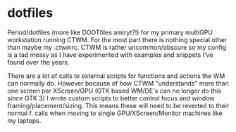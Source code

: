 # dotfiles
Period/dotfiles (more like DOOTfiles amiryt?!) for my primary multiGPU workstation running CTWM. For the most part there is nothing special other than maybe my .ctwmrc.
CTWM is rather uncommon/obscure so my config is a tad messy as I have experimented with examples and snippets I've found over the years.

There are a lot of calls to external scripts for functions and actions the WM can normally do. However because of how CTWM "understands" more than one screen per XScreen/GPU (GTK based WM/DE's can no longer do this since GTK 3) I wrote custom scripts to better control focus and window framing/placement/sizing. This means these will need to be reverted to their normal f. calls when moving to single GPU/XScreen/Monitor machines like my laptops.
